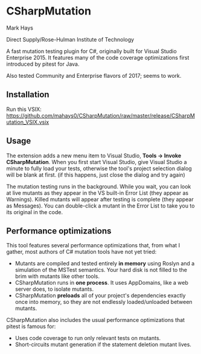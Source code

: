 # CSharpMutation

Mark Hays

Direct Supply/Rose-Hulman Institute of Technology

A fast mutation testing plugin for C#, originally built for Visual Studio Enterprise 2015. It features many of the code coverage optimizations first introduced by pitest for Java. 

Also tested Community and Enterprise flavors of 2017; seems to work.

## Installation

Run this VSIX: https://github.com/mahays0/CSharpMutation/raw/master/release/CSharpMutation_VSIX.vsix 

## Usage

The extension adds a new menu item to Visual Studio, **Tools -> Invoke CSharpMutation**. When you first start Visual Studio, give Visual Studio a minute to fully load your tests, otherwise the tool's project selection dialog will be blank at first. (if this happens, just close the dialog and try again)

The mutation testing runs in the background. While  you wait, you can look at live mutants as they appear in the VS built-in Error List (they appear as Warnings). Killed mutants will appear after testing is complete (they appear as Messages). You can double-click a mutant in the Error List to take you to its original in the code.

## Performance optimizations
This tool features several performance optimizations that, from what I gather, most authors of C# mutation tools have not yet tried:
 - Mutants are compiled and tested entirely **in memory** using Roslyn and a simulation of the MSTest semantics. Your hard disk is not filled to the brim with mutants like other tools.
 - CSharpMutation runs in **one process**. It uses AppDomains, like a web server does, to isolate mutants.
 - CSharpMutation **preloads** all of your project's dependencies exactly once into memory, so they are not endlessly loaded/unloaded between mutants.

CSharpMutation also includes the usual performance optimizations that pitest is famous for:
- Uses code coverage to run only relevant tests on mutants.
- Short-circuits mutant generation if the statement deletion mutant lives.
